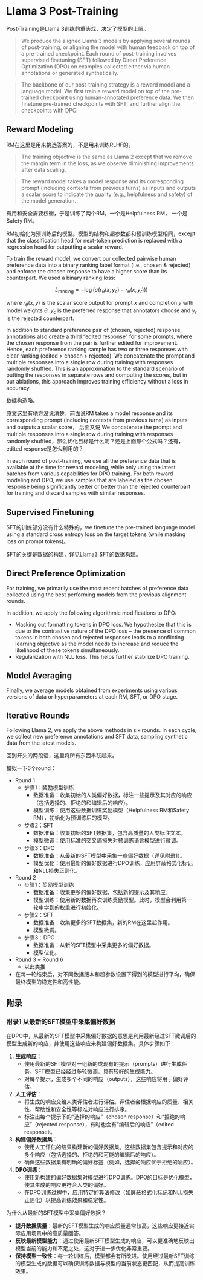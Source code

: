 # Llama 3 Post-Training

Post-Training是Llama 3训练的重头戏，决定了模型的上限。

> We produce the aligned Llama 3 models by applying several rounds of post-training, or aligning the model with human feedback on top of a pre-trained checkpoint. Each round of post-training involves supervised finetuning (SFT) followed by Direct Preference Optimization (DPO) on examples collected either via human annotations or generated synthetically.

> The backbone of our post-training strategy is a reward model and a language model. We first train a reward model on top of the pre-trained checkpoint using human-annotated preference data. We then finetune pre-trained checkpoints with SFT, and further align the checkpoints with DPO.

## Reward Modeling
RM在这里是用来挑选答案的，不是用来训练RLHF的。

> The training objective is the same as Llama 2 except that we remove the margin term in the loss, as we observe diminishing improvements after data scaling. 

> The reward model takes a model response and its corresponding prompt (including contexts from previous turns) as inputs and outputs a scalar score to indicate the quality (e.g., helpfulness and safety) of the model generation. 

有用和安全需要权衡，于是训练了两个RM，一个是Helpfulness RM， 一个是Safety RM。

RM初始化为预训练后的模型。模型的结构和超参数都和预训练模型相同，except that the classification head for next-token prediction is replaced with a regression head for outputting a scalar reward.

To train the reward model, we convert our collected pairwise human preference data into a binary ranking label format (i.e., chosen & rejected) and enforce the chosen response to have a higher score than its counterpart. We used a binary ranking loss:

$$
L_{\text{ranking}} = -\log(\sigma(r_{\theta}(x, y_c) - r_{\theta}(x, y_r)))
$$

where $r_{\theta}(x, y)$ is the scalar score output for prompt $x$ and completion $y$ with model weights $\theta$. $y_c$ is the preferred response that annotators choose and $y_r$ is the rejected counterpart.

In addition to standard preference pair of (chosen, rejected) response, annotations also create a third “edited response” for some prompts, where the chosen response from the pair is further edited for improvement. Hence, each preference ranking sample has two or three responses with clear ranking (edited > chosen > rejected). We concatenate the prompt and multiple responses into a single row during training with responses randomly shuffled. This is an approximation to the standard scenario of putting the responses in separate rows and computing the scores, but in our ablations, this approach improves training efficiency without a loss in accuracy.

数据构造略。

原文这里有地方没说清楚。前面说RM takes a model response and its corresponding prompt (including contexts from previous turns) as inputs and outputs a scalar score， 后面又说 We concatenate the prompt and multiple responses into a single row during training with responses randomly shuffled，那么优化目标是什么呢？还是上面那个公式吗？还有，edited response是怎么利用的？

In each round of post-training, we use all the preference data that is available at the time for reward modeling, while only using the latest batches from various capabilities for DPO training. For both reward modeling and DPO, we use samples that are labeled as the chosen response being significantly better or better than the rejected counterpart for training and discard samples with similar responses.

## Supervised Finetuning

SFT的训练部分没有什么特殊的，we finetune the pre-trained language model using a standard cross entropy loss on the target tokens (while masking loss on prompt tokens)。

SFT的关键是数据的构建，详见[Llama3 SFT的数据构建](llm_foundation/llama3/llama3_sft_data.md)。

## Direct Preference Optimization
For training, we primarily use the most recent batches of preference data collected using the best performing models from the previous alignment rounds.

In addition, we apply the following algorithmic modifications to DPO:
- Masking out formatting tokens in DPO loss. We hypothesize that this is due to the contrastive nature of the DPO loss – the presence of common tokens in both chosen and rejected responses leads to a conflicting learning objective as the model needs to increase and reduce the likelihood of these tokens simultaneously.
- Regularization with NLL loss. This helps further stabilize DPO training. 

## Model Averaging
Finally, we average models obtained from experiments using various versions of data or hyperparameters at each RM, SFT, or DPO stage. 

## Iterative Rounds
Following Llama 2, we apply the above methods in six rounds. In each cycle, we collect new preference annotations and SFT data, sampling synthetic data from the latest models.

回到开头的两段话，这里将所有东西串联起来。

模拟一下6个round：
- Round 1
    - 步骤1：奖励模型训练
        - 数据准备：收集初始的人类偏好数据，标注一些提示及其对应的响应（包括选择的、拒绝的和编辑后的响应）。
        - 模型训练：使用这些数据训练奖励模型（Helpfulness RM和Safety RM），初始化为预训练后的模型。
    - 步骤2：SFT
        - 数据准备：收集初始的SFT数据集，包含高质量的人类标注文本。
        - 模型微调：使用标准的交叉熵损失对预训练语言模型进行微调。
    - 步骤3：DPO
        - 数据准备：从最新的SFT模型中采集一些偏好数据（详见附录1）。
        - 模型优化：使用最新的偏好数据进行DPO训练，应用屏蔽格式化标记和NLL损失正则化。
- Round 2
    - 步骤1：奖励模型训练
        - 数据准备：收集更多的偏好数据，包括新的提示及其响应。
        - 模型训练：使用新的数据再次训练奖励模型。此时，模型会利用第一轮中学到的权重进行初始化。
    - 步骤2：SFT
        - 数据准备：收集更多的SFT数据集，新的RM在这里起作用。
        - 模型微调。
    - 步骤3：DPO
        - 数据准备：从新的SFT模型中采集更多的偏好数据。
        - 模型优化。
- Round 3 ~ Round 6
    - 以此类推
- 在每一轮结束后，对不同数据版本和超参数设置下得到的模型进行平均，确保最终模型的稳定性和高性能。


## 附录
### 附录1 从最新的SFT模型中采集偏好数据
在DPO中，从最新的SFT模型中采集偏好数据的意思是利用最新经过SFT微调后的模型生成新的响应，并使用这些响应来构建偏好数据集。具体步骤如下：
1. **生成响应**：
    - 使用最新的SFT模型对一组新的或现有的提示（prompts）进行生成任务。SFT模型已经经过多轮微调，具有较好的生成能力。
    - 对每个提示，生成多个不同的响应（outputs），这些响应将用于偏好评估。
2. **人工评估**：
    - 将生成的响应交给人类评估者进行评估。评估者会根据响应的质量、相关性、帮助性和安全性等标准对响应进行排序。
    - 标注出每个提示下的“选择的响应”（chosen response）和“拒绝的响应”（rejected response），有时也会有“编辑后的响应”（edited response）。
3. **构建偏好数据集**：
    - 使用人工评估的结果构建新的偏好数据集。这些数据集包含提示和对应的多个响应（包括选择的、拒绝的和可能的编辑后的响应）。
    - 确保这些数据集有明确的偏好标签（例如，选择的响应优于拒绝的响应）。
4. **DPO训练**：
    - 使用新构建的偏好数据集对模型进行DPO训练。DPO的目标是优化模型，使其生成的响应更符合人类的偏好。
    - 在DPO训练过程中，应用特定的算法修改（如屏蔽格式化标记和NLL损失正则化）以提高训练效果和稳定性。

为什么从最新的SFT模型中采集偏好数据？
- **提升数据质量**：最新的SFT模型生成的响应质量通常较高，这些响应更接近实际应用场景中的高质量回答。
- **反映最新模型能力**：通过使用最新SFT模型生成的响应，可以更准确地反映出模型当前的能力和不足之处，这对于进一步优化非常重要。
- **保持模型一致性**：每一轮训练后，模型都会有所改进。使用经过最新SFT训练的模型生成的数据可以确保训练数据与模型的当前状态更匹配，从而提高训练效果。